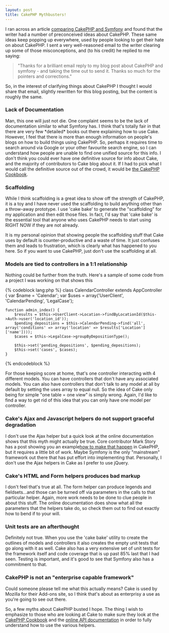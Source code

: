 ```yaml
--- 
layout: post
title: CakePHP Mythbusters!
---
```

<p>I ran across an article <a href="http://www.isolani.co.uk/blog/web/PhpFrameworksComparingCakePhpAndSymfony">comparing CakePHP and Symfony</a> and found that the writer had a number of preconceived ideas about CakePHP.  These same ideas keep popping up everywhere, used by people looking to get their hate on about CakePHP.  I sent a very well-reasoned email to the writer clearing up some of those misconceptions, and (to his credit) he replied to me saying:

<blockquote>"Thanks for a brilliant email reply to my blog post about CakePHP and
symfony - and taking the time out to send it. Thanks so much for the
pointers and corrections."</blockquote>
So, in the interest of clarifying things about CakePHP I thought I would share that email, slightly rewritten for this blog posting, but the content is roughly the same.
</p>
<h3>Lack of Documentation</h3>
<p>
Man, this one will just not die.  One complaint seems to be the lack of documentation similar to what Symfony has.  I think that's totally fair in that there are very few *detailed* books out there explaining how to use Cake.  However, I feel that there is more than enough information on people's blogs on how to build things using CakePHP.  So, perhaps it requires time to search around via Google or your other favourite search engine, so I can understand how people are unable to find one unified source for this info.  I don't think you could ever have one definitive source for info about Cake, and the majority of contributors to Cake blog about it.  If I had to pick what I would call the definitive source out of the crowd, it would be <a href="http://book.cakephp.org">the CakePHP Cookbook</a>.
</p>
<h3>Scaffolding</h3>
<p>While I think scaffolding is a great idea to show off the strength of CakePHP, it is a toy and I have never used the scaffolding to build anything other than a throw-away prototype.  I use 'cake bake' to generate the "scaffolding"  for my application and then edit those files.  In fact, I'd say that 'cake bake' is the essential tool that anyone who uses CakePHP needs to start using RIGHT NOW if they are not already.
</p>
<p>It is my personal opinion that showing people the scaffolding stuff that Cake uses by default is counter-productive and a waste of time.  It just confuses them and leads to frustration, which is clearly what has happened to you here.  So if you want to use CakePHP, just don't use the scaffolding at all.</p>
<h3>Models are tied to controllers in a 1:1 relationship</h3>
<p>Nothing could be further from the truth.  Here's a sample of some code from a project I was working on that shows this</p>
{% codeblock lang:php %}
class CalendarController extends AppController {
	var $name = 'Calendar';
	var $uses = array('UserClient', 'CalendarPending', 'LegalCase');

	function admin_index() {
		$results = $this->UserClient->Location->findByLocationId($this->Auth->user('location_id'));
		$pending_depositions = $this->CalendarPending->find('all', array('conditions' => array('location' => $results['Location']['name'])));
		$cases = $this->LegalCase->groupByDepositionType();

		$this->set('pending_depositions', $pending_depositions);
		$this->set('cases', $cases);
	}
{% endcodeblock %}
<p>For those keeping score at home, that's one controller interacting with 4 different models.  You can have controllers that don't have any associated models.  You can also have controllers that don't talk to any model at all by default by setting the uses array to equal null.  So the idea of  Cake only being for simple "one table = one view" is simply wrong.  Again, I'd like to find a way to get rid of this idea that you can only have one model per controller.</p>
<h3>Cake's Ajax and Javascript helpers do not support graceful degradation</h3>
<p>I don't use the Ajax helper but a quick look at the online documentation shows that this myth might actually be true.  Core contributor Mark Story has a post showing you an example<a href="http://mark-story.com/posts/view/providing-contextual-form-help-with-mootools">how to make that happen</a> in CakePHP, but it requires a little bit of work.  Maybe Symfony is the only "mainstream" framework out there that has put effort into implementing that.  Personally, I don't use the Ajax helpers in Cake as I prefer to use jQuery.</p>
<h3>Cake's HTML and Form helpers produces bad markup</h3>
<p>I don't feel that's true at all.  The form helper can produce legends and fieldsets...and those can be turned off via parameters in the calls to that particular helper.  Again, more work needs to be done to clue people in about this stuff.  The online documentation does show what all the parameters that the helpers take do, so check them out to find out exactly how to bend if to your will.</p>
<h3>Unit tests are an afterthought</h3>
<p>Definitely not true.  When you use the 'cake bake' utility to create the outlines of models and controllers it also creates the empty unit tests that go along with it as well.  Cake also has a very extensive set of unit tests for the framework itself and code coverage that is up past 85% last that I had seen.  Testing is important, and it's good to see that Symfony also has a commitment to that.
</p>
<h3>CakePHP is not an "enterprise capable framework"</h3>
<p>
Could someone please tell me what this actually means?  Cake is used by Mozilla for their Add-ons site, so I think that's about as enterprisy a use as you're going to see out there.
</p>
<p>
So, a few myths about CakePHP busted I hope.  The thing I wish to emphasize to those who are looking at Cake to make sure they look at the <a href="http://book.cakephp.org">CakePHP Cookbook</a> and the <a href="http://api.cakephp.org/">online API documentation</a> in order to fully understand how to use the various helpers.
</p>
